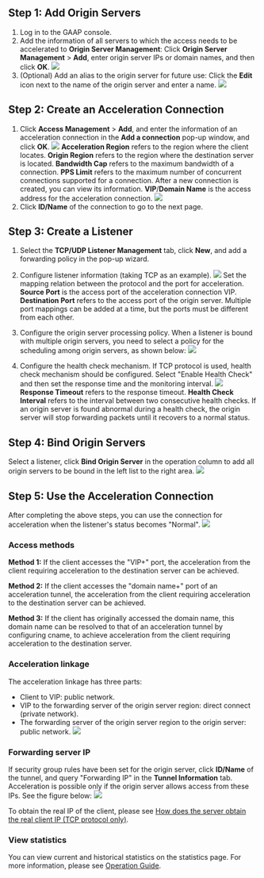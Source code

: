 ## Step 1: Add Origin Servers
1. Log in to the GAAP console.
2. Add the information of all servers to which the access needs to be accelerated to **Origin Server Management**: 
 Click **Origin Server Management** > **Add**, enter origin server IPs or domain names, and then click **OK**.
![](https://main.qcloudimg.com/raw/afb14af5361eff940ed3f98c04ccfed1.png)
3. (Optional) Add an alias to the origin server for future use: Click the **Edit** icon next to the name of the origin server and enter a name.
![](https://main.qcloudimg.com/raw/f81ca26110e637bb78e41e06a206aa88.png)

## Step 2: Create an Acceleration Connection
1. Click **Access Management** > **Add**, and enter the information of an acceleration connection in the **Add a connection** pop-up window, and click **OK**.
![](https://main.qcloudimg.com/raw/c41dad54d5fa229ca32cd877d93448f5.png)
**Acceleration Region** refers to the region where the client locates.
**Origin Region** refers to the region where the destination server is located.
**Bandwidth Cap** refers to the maximum bandwidth of a connection.
**PPS Limit** refers to the maximum number of concurrent connections supported for a connection.
After a new connection is created, you can view its information. **VIP**/**Domain Name** is the access address for the acceleration connection.
![](https://main.qcloudimg.com/raw/c8890282ccd69ff6ffe5ae3e0a255de2.png)
2. Click **ID/Name** of the connection to go to the next page.

## Step 3: Create a Listener
1. Select the **TCP/UDP Listener Management** tab, click **New**, and add a forwarding policy in the pop-up wizard.

2. Configure listener information (taking TCP as an example).
![](https://main.qcloudimg.com/raw/c80467cc3f0ace859666097f41663937.jpg)
 Set the mapping relation between the protocol and the port for acceleration. **Source Port** is the access port of the acceleration connection VIP.
**Destination Port** refers to the access port of the origin server. Multiple port mappings can be added at a time, but the ports must be different from each other.

3. Configure the origin server processing policy.
 When a listener is bound with multiple origin servers, you need to select a policy for the scheduling among origin servers, as shown below:
![](https://main.qcloudimg.com/raw/de87f8335ac2fea91480659f229d37b5.jpg)
4. Configure the health check mechanism.
If TCP protocol is used, health check mechanism should be configured. Select "Enable Health Check" and then set the response time and the monitoring interval.
![](https://main.qcloudimg.com/raw/1f08eb9794e8cd77b539baf476dbceb3.jpg)
**Response Timeout** refers to the response timeout.
**Health Check Interval** refers to the interval between two consecutive health checks. If an origin server is found abnormal during a health check, the origin server will stop forwarding packets until it recovers to a normal status.

## Step 4: Bind Origin Servers
Select a listener, click **Bind Origin Server** in the operation column to add all origin servers to be bound in the left list to the right area.
![](https://main.qcloudimg.com/raw/373fe6b23a0adf12729a3ee495cb1131.jpg)

## Step 5: Use the Acceleration Connection
After completing the above steps, you can use the connection for acceleration when the listener's status becomes "Normal".
![](https://main.qcloudimg.com/raw/5526cb4e1438734a075e250e9d61dd08.jpg)

### Access methods
**Method 1:** If the client accesses the "VIP+" port, the acceleration from the client requiring acceleration to the destination server can be achieved.

**Method 2:** If the client accesses the "domain name+" port of an acceleration tunnel, the acceleration from the client requiring acceleration to the destination server can be achieved.

**Method 3:** If the client has originally accessed the domain name, this domain name can be resolved to that of an acceleration tunnel by configuring cname, to achieve acceleration from the client requiring acceleration to the destination server.

### Acceleration linkage
The acceleration linkage has three parts:

- Client to VIP: public network.
- VIP to the forwarding server of the origin server region: direct connect (private network).
- The forwarding server of the origin server region to the origin server: public network.
![](https://main.qcloudimg.com/raw/d333e475550c1d40fd1f779e0db9f82f.png)

### Forwarding server IP
If security group rules have been set for the origin server, click **ID/Name** of the tunnel, and query "Forwarding IP" in the **Tunnel Information** tab. Acceleration is possible only if the origin server allows access from these IPs. See the figure below:
![](https://main.qcloudimg.com/raw/996b2fe8c1f21063cbc3cb0870758d37.png)

To obtain the real IP of the client, please see [How does the server obtain the real client IP (TCP protocol only)](https://intl.cloud.tencent.com/document/product/608/14429).

### View statistics

You can view current and historical statistics on the statistics page. For more information, please see [Operation Guide](https://intl.cloud.tencent.com/document/product/608/13767).


